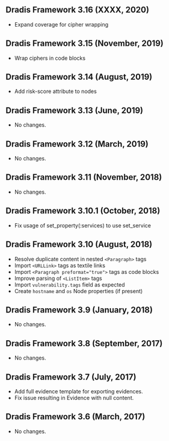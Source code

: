 ## Dradis Framework 3.16 (XXXX, 2020) ##

*   Expand coverage for cipher wrapping

## Dradis Framework 3.15 (November, 2019) ##

*   Wrap ciphers in code blocks

## Dradis Framework 3.14 (August, 2019) ##

*   Add risk-score attribute to nodes

## Dradis Framework 3.13 (June, 2019) ##

*   No changes.

## Dradis Framework 3.12 (March, 2019) ##

*   No changes.

## Dradis Framework 3.11 (November, 2018) ##

*   No changes.

## Dradis Framework 3.10.1 (October, 2018) ##

*   Fix usage of set_property(:services) to use set_service

## Dradis Framework 3.10 (August, 2018) ##

*   Resolve duplicate content in nested `<Paragraph>` tags
*   Import `<URLLink>` tags as textile links
*   Import `<Paragraph preformat="true">` tags as code blocks
*   Improve parsing of `<ListItem>` tags
*   Import `vulnerability.tags` field as expected
*   Create `hostname` and `os` Node properties (if present)

## Dradis Framework 3.9 (January, 2018) ##

*   No changes.

## Dradis Framework 3.8 (September, 2017) ##

*   No changes.

## Dradis Framework 3.7 (July, 2017) ##

*   Add full evidence template for exporting evidences.
*   Fix issue resulting in Evidence with null content.

## Dradis Framework 3.6 (March, 2017) ##

*   No changes.
